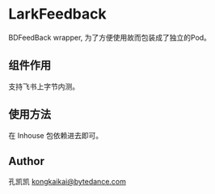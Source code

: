 # LarkFeedback

BDFeedBack wrapper, 为了方便使用故而包装成了独立的Pod。

## 组件作用

支持飞书上字节内测。

## 使用方法

在 Inhouse 包依赖进去即可。

## Author

孔凯凯
[kongkaikai@bytedance.com](mailto:kongkaikai@bytedance.com)
